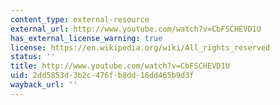 ```yaml
---
content_type: external-resource
external_url: http://www.youtube.com/watch?v=CbFSCHEVD1U
has_external_license_warning: true
license: https://en.wikipedia.org/wiki/All_rights_reserved
status: ''
title: http://www.youtube.com/watch?v=CbFSCHEVD1U
uid: 2dd5853d-3b2c-476f-b8dd-16dd465b9d3f
wayback_url: ''
---
```

